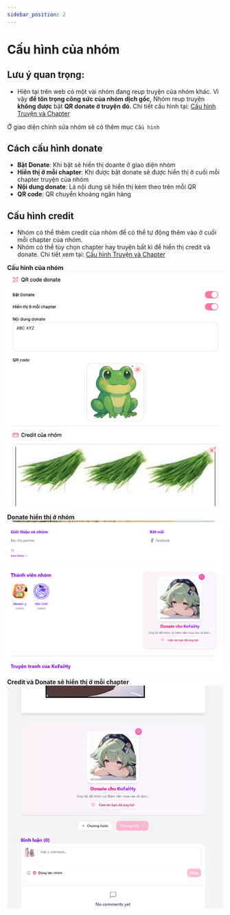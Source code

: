 ```yaml
---
sidebar_position: 2
---
```


# Cấu hình của nhóm

## Lưu ý quan trọng:

- Hiện tại trên web có một vài nhóm đang reup truyện của nhóm khác. Vì vậy **để tôn trọng công sức của nhóm dịch gốc**, Nhóm reup truyện **không được** bật **QR donate ở truyện đó**. Chi tiết cấu hình tại: [Cấu hình Truyện và Chapter](comic_config#cấu-hình-chapter)

Ở giao diện chỉnh sửa nhóm sẽ có thêm mục `Cấu hình`

## Cách cấu hình donate

- **Bật Donate**: Khi bật sẽ hiển thị doante ở giao diện nhóm
- **Hiển thị ở mỗi chapter**: Khi được bật donate sẽ được hiển thị ở cuối mỗi chapter truyện của nhóm
- **Nội dung donate**: Là nội dung sẽ hiển thị kèm theo trên mỗi QR
- **QR code**: QR chuyển khoảng ngân hàng

## Cấu hình credit

- Nhóm có thể thêm credit của nhóm để có thể tự động thêm vào ở cuối mỗi chapter của nhóm.
- Nhóm có thể tùy chọn chapter hay truyện bất kì để hiển thị credit và donate. Chi tiết xem tại: [Cấu hình Truyện và Chapter](comic_config)

**Cấu hình của nhóm**
![Donate](./images/configs/team_config.png)

**Donate hiển thị ở nhóm**
![Donate](./images/team_donate/donate_team_view.png)

**Credit và Donate sẽ hiển thị ở mỗi chapter**
![Donate](./images/team_donate/donate_comic_view.png)
